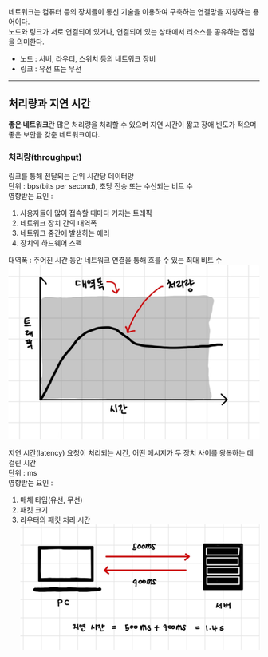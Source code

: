 네트워크는 컴퓨터 등의 장치들이 통신 기술을 이용하여 구축하는 연결망을 지칭하는 용어이다.</br> 
노드와 링크가 서로 연결되어 있거나, 연결되어 있는 상태에서 리소스를 공유하는 집함을 의미한다.

- 노드 : 서버, 라우터, 스위치 등의 네트워크 장비
- 링크 : 유선 또는 무선
<hr/>

## 처리량과 지연 시간
**좋은 네트워크**란 많은 처리량을 처리할 수 있으며 지연 시간이 짧고 장애 빈도가 적으며 좋은 보안을 갖춘 네트워크이다.


### 처리량(throughput)
링크를 통해 전달되는 단위 시간당 데이터양</br>
단위 : bps(bits per second), 초당 전송 또는 수신되는 비트 수</br>
영향받는 요인 : 
1. 사용자들이 많이 접속할 때마다 커지는 트래픽
2. 네트워크 장치 간의 대역폭
3. 네트워크 중간에 발생하는 에러
4. 장치의 하드웨어 스펙

대역폭 : 주어진 시간 동안 네트워크 연결을 통해 흐를 수 있는 최대 비트 수</br>
![처리량](/images/대역폭.jpg)

지연 시간(latency)
요청이 처리되는 시간, 어떤 메시지가 두 장치 사이를 왕복하는 데 걸린 시간</br>
단위 : ms</br>
영향받는 요인 : 
1. 매체 타입(유선, 무선)
2. 패킷 크기
3. 라우터의 패킷 처리 시간
![지연 시간](/images/지연시간.jpg)

